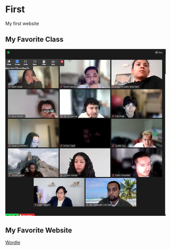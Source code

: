 # First
My first website

## My Favorite Class
![Awesome class](Capture.JPG)

## My Favorite Website
[Wordle](https://www.nytimes.com/games/wordle/index.html)
